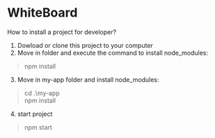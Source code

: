 # WhiteBoard
How to install a project for developer?
1. Dowload or clone this project to your computer
2. Move in folder and execute the command to install node_modules: 
> npm install
3. Move in my-app folder and install node_modules: 
> cd .\my-app\
> npm install
4. start project
> npm start
